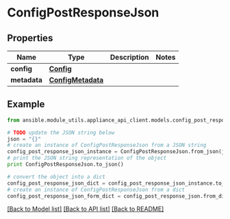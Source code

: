 # ConfigPostResponseJson


## Properties
Name | Type | Description | Notes
------------ | ------------- | ------------- | -------------
**config** | [**Config**](Config.md) |  | 
**metadata** | [**ConfigMetadata**](ConfigMetadata.md) |  | 

## Example

```python
from ansible.module_utils.appliance_api_client.models.config_post_response_json import ConfigPostResponseJson

# TODO update the JSON string below
json = "{}"
# create an instance of ConfigPostResponseJson from a JSON string
config_post_response_json_instance = ConfigPostResponseJson.from_json(json)
# print the JSON string representation of the object
print ConfigPostResponseJson.to_json()

# convert the object into a dict
config_post_response_json_dict = config_post_response_json_instance.to_dict()
# create an instance of ConfigPostResponseJson from a dict
config_post_response_json_form_dict = config_post_response_json.from_dict(config_post_response_json_dict)
```
[[Back to Model list]](../README.md#documentation-for-models) [[Back to API list]](../README.md#documentation-for-api-endpoints) [[Back to README]](../README.md)


